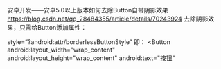 安卓开发——安卓5.0以上版本如何去除Button自带阴影效果
https://blog.csdn.net/qq_28484355/article/details/70243924
去除阴影效果，只需给Button添加属性：

style=”?android:attr/borderlessButtonStyle”
即：
<Button
android:layout_width="wrap_content"
android:layout_height="wrap_content"
android:text="按钮"
